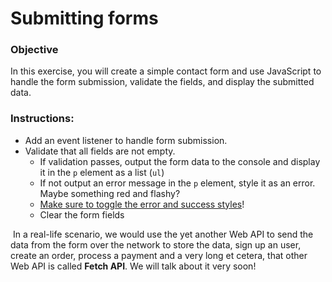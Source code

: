 Submitting forms
================

### Objective

In this exercise, you will create a simple contact form and use JavaScript to handle the form submission, validate the fields, and display the submitted data.

### Instructions:

*   Add an event listener to handle form submission.
*   Validate that all fields are not empty.
    *   If validation passes, output the form data to the console and display it in the `p` element as a list (`ul`)
    *   If not output an error message in the `p` element, style it as an error. Maybe something red and flashy?
    *   [Make sure to toggle the error and success styles](https://developer.mozilla.org/en-US/docs/Web/API/Element/classList)! 
    *   Clear the form fields

 In a real-life scenario, we would use the yet another Web API to send the data from the form over the network to store the data, sign up an user, create an order, process a payment and a very long et cetera, that other Web API is called **Fetch API**. We will talk about it very soon!